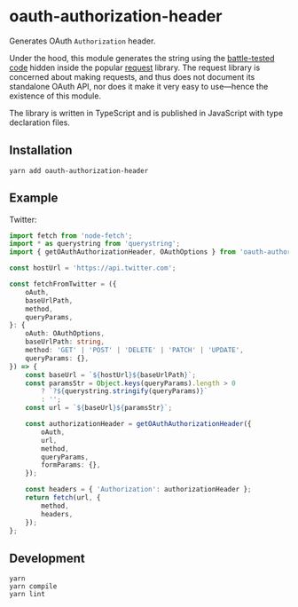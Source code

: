 # oauth-authorization-header

Generates OAuth `Authorization` header.

Under the hood, this module generates the string using the [battle-tested code](https://github.com/request/request/blob/b12a6245d9acdb1e13c6486d427801e123fdafae/lib/oauth.js#L130) hidden inside the popular [request] library. The request library is concerned about making requests, and thus does not document its standalone OAuth API, nor does it make it very easy to use—hence the existence of this module.

The library is written in TypeScript and is published in JavaScript with type declaration files.

## Installation

```
yarn add oauth-authorization-header
```

## Example

Twitter:

``` ts
import fetch from 'node-fetch';
import * as querystring from 'querystring';
import { getOAuthAuthorizationHeader, OAuthOptions } from 'oauth-authorization-header';

const hostUrl = 'https://api.twitter.com';

const fetchFromTwitter = ({
    oAuth,
    baseUrlPath,
    method,
    queryParams,
}: {
    oAuth: OAuthOptions,
    baseUrlPath: string,
    method: 'GET' | 'POST' | 'DELETE' | 'PATCH' | 'UPDATE',
    queryParams: {},
}) => {
    const baseUrl = `${hostUrl}${baseUrlPath}`;
    const paramsStr = Object.keys(queryParams).length > 0
        ? `?${querystring.stringify(queryParams)}`
        : '';
    const url = `${baseUrl}${paramsStr}`;

    const authorizationHeader = getOAuthAuthorizationHeader({
        oAuth,
        url,
        method,
        queryParams,
        formParams: {},
    });

    const headers = { 'Authorization': authorizationHeader };
    return fetch(url, {
        method,
        headers,
    });
};
```

## Development

```
yarn
yarn compile
yarn lint
```

[request]: https://github.com/request/request
